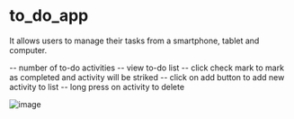 # to_do_app
It allows users to manage their tasks from a smartphone, tablet and computer.


-- number of to-do activities
-- view to-do list
-- click check mark to mark as completed and activity will be striked
-- click on add button to add new activity to list
-- long press on activity to delete

![image](https://user-images.githubusercontent.com/67244269/231773240-309e65a0-b12d-48c0-9c43-110114955af4.png)
